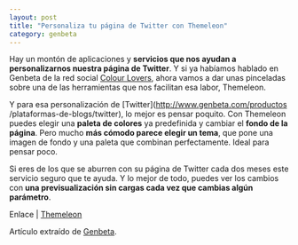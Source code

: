 ```yaml
---
layout: post
title: "Personaliza tu página de Twitter con Themeleon"
category: genbeta
---
```




Hay un montón de aplicaciones y **servicios que nos ayudan a personalizarnos
nuestra página de Twitter**. Y si ya habíamos hablado en Genbeta de la red
social [Colour Lovers](http://www.colourlovers.com/), ahora vamos a dar unas
pinceladas sobre una de las herramientas que nos facilitan esa labor,
Themeleon.

Y para esa personalización de [Twitter](http://www.genbeta.com/productos
/plataformas-de-blogs/twitter), lo mejor es pensar poquito. Con Themeleon
puedes elegir una **paleta de colores** ya predefinida y cambiar el **fondo de
la página**. Pero mucho **más cómodo parece elegir un tema**, que pone una
imagen de fondo y una paleta que combinan perfectamente. Ideal para pensar
poco.

Si eres de los que se aburren con su página de Twitter cada dos meses este
servicio seguro que te ayuda. Y lo mejor de todo, puedes ver los cambios con
**una previsualización sin cargas cada vez que cambias algún parámetro**.

Enlace | [Themeleon](http://www.colourlovers.com/themeleon/twitter)

Artículo extraído de [Genbeta](http://www.genbeta.com).